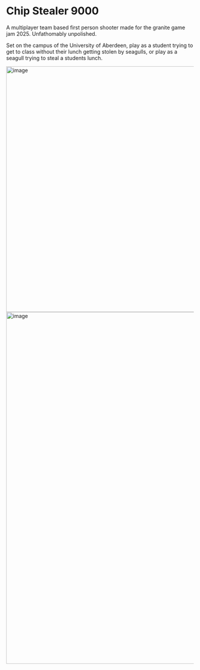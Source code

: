 # Chip Stealer 9000
A multiplayer team based first person shooter made for the granite game jam 2025. Unfathomably unpolished.

Set on the campus of the University of Aberdeen, play as a student trying to get to class without their lunch getting stolen by seagulls, or play as a seagull trying to steal a students lunch.

<img width="1350" height="660" alt="image" src="https://github.com/user-attachments/assets/5c1aa96d-2849-4251-9a90-6bf536fbb6aa" />


<img width="1908" height="945" alt="image" src="https://github.com/user-attachments/assets/2e2154a2-2b4b-49ad-915d-bb6e0b2ceeb7" />
